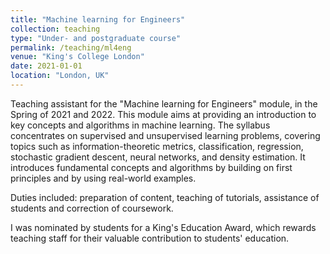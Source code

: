 ```yaml
---
title: "Machine learning for Engineers"
collection: teaching
type: "Under- and postgraduate course"
permalink: /teaching/ml4eng
venue: "King's College London"
date: 2021-01-01
location: "London, UK"
---
```


Teaching assistant for the "Machine learning for Engineers" module, in the Spring of 2021 and 2022. This module aims at providing an introduction to key concepts and algorithms in machine learning. The syllabus concentrates on supervised and unsupervised learning problems, covering topics such as information-theoretic metrics, classification, regression, stochastic gradient descent, neural networks, and density estimation. It introduces fundamental concepts and algorithms by building on first principles and by using real-world examples.

Duties included: preparation of content, teaching of tutorials, assistance of students and correction of coursework.

I was nominated by students for a King's Education Award, which rewards teaching staff for their valuable contribution to students' education.